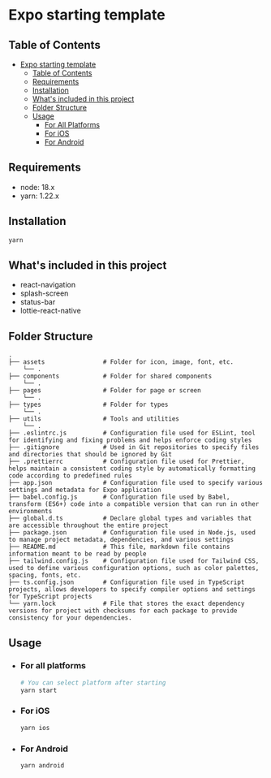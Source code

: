 # Expo starting template

## Table of Contents

- [Expo starting template](#expo-starting-template)
  - [Table of Contents](#table-of-contents)
  - [Requirements](#requirements)
  - [Installation](#installation)
  - [What's included in this project](#whats-included-in-this-project)
  - [Folder Structure](#folder-Structure)
  - [Usage](#usage)
    - [For All Platforms](#for-all-platforms)
    - [For iOS](#for-ios)
    - [For Android](#for-android)

## Requirements

- node: 18.x
- yarn: 1.22.x

## Installation

```bash
yarn
```

## What's included in this project

- react-navigation
- splash-screen
- status-bar
- lottie-react-native

## Folder Structure

```
.
├── assets                # Folder for icon, image, font, etc.
    └── .
├── components            # Folder for shared components
    └── .
├── pages                 # Folder for page or screen
    └── .
├── types                 # Folder for types
    └── .
├── utils                 # Tools and utilities
    └── .
├── .eslintrc.js          # Configuration file used for ESLint, tool for identifying and fixing problems and helps enforce coding styles
├── .gitignore            # Used in Git repositories to specify files and directories that should be ignored by Git
├── .prettierrc           # Configuration file used for Prettier, helps maintain a consistent coding style by automatically formatting code according to predefined rules
├── app.json              # Configuration file used to specify various settings and metadata for Expo application
├── babel.config.js       # Configuration file used by Babel, transform (ES6+) code into a compatible version that can run in other environments
├── global.d.ts           # Declare global types and variables that are accessible throughout the entire project
├── package.json          # Configuration file used in Node.js, used to manage project metadata, dependencies, and various settings
├── README.md             # This file, markdown file contains information meant to be read by people
├── tailwind.config.js    # Configuration file used for Tailwind CSS, used to define various configuration options, such as color palettes, spacing, fonts, etc.
├── ts.config.json        # Configuration file used in TypeScript projects, allows developers to specify compiler options and settings for TypeScript projects
└── yarn.lock             # File that stores the exact dependency versions for project with checksums for each package to provide consistency for your dependencies.
```

## Usage

- ### For all platforms

  ```bash
  # You can select platform after starting
  yarn start
  ```

- ### For iOS

  ```bash
  yarn ios
  ```

- ### For Android

  ```bash
  yarn android
  ```
